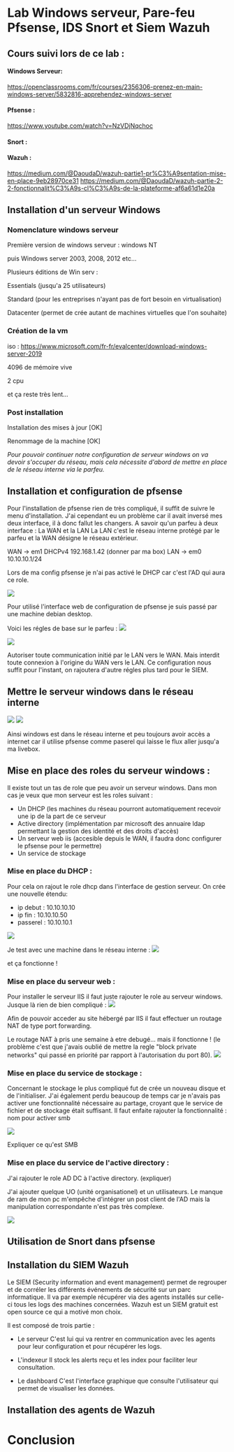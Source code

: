 # Lab Windows serveur, Pare-feu Pfsense, IDS Snort et Siem Wazuh

## Cours suivi lors de ce lab :
#### Windows Serveur:
https://openclassrooms.com/fr/courses/2356306-prenez-en-main-windows-server/5832816-apprehendez-windows-server

#### Pfsense :
https://www.youtube.com/watch?v=NzVDjNqchoc

#### Snort :

#### Wazuh :
https://medium.com/@DaoudaD/wazuh-partie1-pr%C3%A9sentation-mise-en-place-9eb28970ce31
https://medium.com/@DaoudaD/wazuh-partie-2-2-fonctionnalit%C3%A9s-cl%C3%A9s-de-la-plateforme-af6a61d1e20a

## Installation d'un serveur Windows
### Nomenclature windows serveur

Première version de windows serveur : windows NT

puis Windows server 2003, 2008, 2012 etc...

Plusieurs éditions de Win serv : 

Essentials (jusqu'a 25 utilisateurs)

Standard (pour les entreprises n'ayant pas de fort besoin en virtualisation)

Datacenter (permet de crée autant de machines virtuelles que l'on souhaite)


### Création de la vm

iso : https://www.microsoft.com/fr-fr/evalcenter/download-windows-server-2019

4096 de mémoire vive

2 cpu

et ça reste très lent...

### Post installation
Installation des mises à jour [OK]

Renommage de la machine [OK]

*Pour pouvoir continuer notre configuration de serveur windows on va devoir s'occuper du réseau, mais cela nécessite d'abord de mettre en place de le réseau interne via le parfeu.*

## Installation et configuration de pfsense
Pour l'installation de pfsense rien de très compliqué, il suffit de suivre le menu d'installation. J'ai cependant eu un problème car il avait inversé mes deux interface, il à donc fallut les changers.
A savoir qu'un parfeu à deux interface : La WAN et la LAN
La LAN c'est le réseau interne protégé par le parfeu et la WAN désigne le réseau extérieur.

WAN -> em1 DHCPv4 192.168.1.42  (donner par ma box)
LAN -> em0 10.10.10.1/24

Lors de ma config pfsense je n'ai pas activé le DHCP car c'est l'AD qui aura ce role.

<img src="https://raw.githubusercontent.com/MrCarambole/Lab-windows-AD-Pfsense-et-SIEM/main/interface%20admin%20de%20pfsense.PNG">

Pour utilisé l'interface web de configuration de pfsense je suis passé par une machine debian desktop.

Voici les régles de base sur le parfeu :
<img src="https://raw.githubusercontent.com/MrCarambole/Lab-windows-AD-Pfsense-et-SIEM/main/config%20pfsense%201.PNG">

<img src="https://raw.githubusercontent.com/MrCarambole/Lab-windows-AD-Pfsense-et-SIEM/main/config%20pfsense%202.PNG">

Autoriser toute communication initié par le LAN vers le WAN. Mais interdit toute connexion à l'origine du WAN vers le LAN.
Ce configuration nous suffit pour l'instant, on rajoutera d'autre régles plus tard pour le SIEM.


## Mettre le serveur windows dans le réseau interne
<img src="https://raw.githubusercontent.com/MrCarambole/Lab-windows-AD-Pfsense-et-SIEM/main/windows%20serveur%20config%20r%C3%A9seau.PNG">

<img src="https://raw.githubusercontent.com/MrCarambole/Lab-windows-AD-Pfsense-et-SIEM/main/config%20reseau%20windows.PNG">

Ainsi windows est dans le réseau interne et peu toujours avoir accès a internet car il utilise pfsense comme paserel qui laisse le flux aller jusqu'a ma livebox.

## Mise en place des roles du serveur windows :
Il existe tout un tas de role que peu avoir un serveur windows. Dans mon cas je veux que mon serveur est les roles suivant :
- Un DHCP (les machines du réseau pourront automatiquement recevoir une ip de la part de ce serveur
- Active directory (implémentation par microsoft des annuaire ldap permettant la gestion des identité et des droits d'accès)
- Un serveur web iis (accesible depuis le WAN, il faudra donc configurer le pfsense pour le permettre)
- Un service de stockage

### Mise en place du DHCP :
Pour cela on rajout le role dhcp dans l'interface de gestion serveur.
On crée une nouvelle étendu:
- ip debut : 10.10.10.10
- ip fin : 10.10.10.50
- passerel : 10.10.10.1

<img src="https://raw.githubusercontent.com/MrCarambole/Lab-windows-AD-Pfsense-et-SIEM/main/dhcp.PNG">

Je test avec une machine dans le réseau interne :
<img src="https://raw.githubusercontent.com/MrCarambole/Lab-windows-AD-Pfsense-et-SIEM/main/dhcp%202.PNG">

et ça fonctionne !

### Mise en place du serveur web :
Pour installer le serveur IIS il faut juste rajouter le role au serveur windows. Jusque là rien de bien compliqué :
<img src="https://raw.githubusercontent.com/MrCarambole/Lab-windows-AD-Pfsense-et-SIEM/main/srv_iis.PNG">

Afin de pouvoir acceder au site hébergé par IIS il faut effectuer un routage NAT de type port forwarding.

Le routage NAT à pris une semaine à etre debugé... mais il fonctionne ! (le problème c'est que j'avais oublié de mettre la regle "block private networks" qui passé en priorité par rapport à l'autorisation du port 80).
<img src="https://raw.githubusercontent.com/MrCarambole/Lab-windows-AD-Pfsense-et-SIEM/main/proof%20routage.PNG">

### Mise en place du service de stockage :
Concernant le stockage le plus compliqué fut de crée un nouveau disque et de l'initialiser. J'ai également perdu beaucoup de temps car je n'avais pas activer une fonctionnalité nécessaire au partage, croyant que le service de fichier et de stockage était suffisant. Il faut enfaite rajouter la fonctionnalité : nom pour activer smb

<img src="https://raw.githubusercontent.com/MrCarambole/Lab-windows-AD-Pfsense-et-SIEM/main/partage.PNG">

Expliquer ce qu'est SMB

### Mise en place du service de l'active directory :

J'ai rajouter le role AD DC à l'active directory. (expliquer)

J'ai ajouter quelque UO (unité organisationel) et un utilisateurs. Le manque de ram de mon pc m'empêche d'intégrer un post client de l'AD mais la manipulation correspondante n'est pas très complexe.

<img src="https://raw.githubusercontent.com/MrCarambole/Lab-windows-AD-Pfsense-et-SIEM/main/ad%20cp.PNG">

## Utilisation de Snort dans pfsense

## Installation du SIEM Wazuh
Le SIEM (Security information and event management) permet de regrouper et de corréler les différents événements de sécurité sur un parc informatique. Il va par exemple récupérer via des agents installés sur celle-ci tous les logs des machines concernées. Wazuh est un SIEM gratuit est open source ce qui a motivé mon choix.

Il est composé de trois partie :
- Le serveur
  C'est lui qui va rentrer en communication avec les agents pour leur configuration et pour récupérer les logs.

- L'indexeur
  Il stock les alerts reçu et les index pour faciliter leur consultation.

- Le dashboard
  C'est l'interface graphique que consulte l'utilisateur qui permet de visualiser les données.

## Installation des agents de Wazuh

# Conclusion
